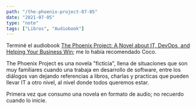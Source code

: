 ```yaml
---
path: "/the-phoenix-project-07-05"
date: "2021-07-05"
type: "note"
tags: ["Libros", "Audiobook"]
---
```


Terminé el audiobook [The Phoenix Project: A Novel about IT, DevOps, and Helping Your Business Win](https://www.amazon.com/Phoenix-Project-DevOps-Helping-Business/dp/0988262592); me lo había recomendado Coco.

The Phoenix Project es una novela "ficticia", llena de situaciones que son muy familiares cuando una trabaja en desarrollo de software, entre los diálogos van dejando referencias a libros, charlas y practicas que pueden llevar IT a otro nivel, al nivel donde todos queremos estar. 

Primera vez que consumo una novela en formato de audio; no recuerdo cuando lo inicie.

